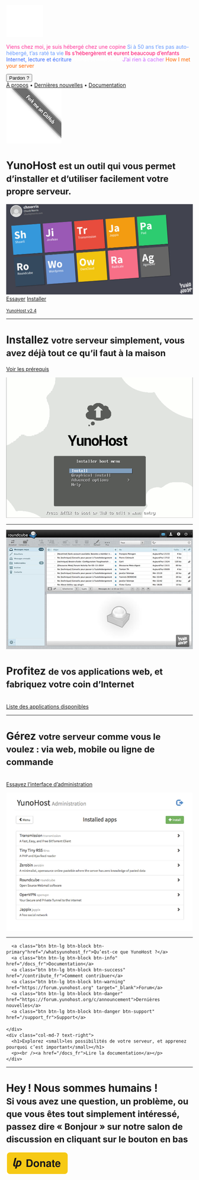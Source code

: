 <div class="teasing-part">                                                                      

  <div class="home-logo">
    <img src="/images/ynh_logo_white.png" width="100"/>
  </div>

  <div class="punchline">
    <p>
      <span class="yolo 1" style="color: #FF3399;">Viens chez moi, je suis hébergé chez une copine</span>
      <span class="yolo 2" style="color: #6699FF;">Si à 50 ans t’es pas auto-hébergé, t’as raté ta vie</span>
      <span class="yolo 3" style="color: #FF0066;">Ils s’hébergèrent et eurent beaucoup d’enfants</span>
      <span class="yolo 4" style="color: #3366FF;">Internet, lecture et écriture</span>
      <span class="yolo 5" style="color: #FFFFFF;">monsieur@michu.fr</span>
      <span class="yolo 6" style="color: #CC66FF;">J’ai rien à cacher</span>
      <span class="yolo 7" style="color: #FF6600;">How I met your server</span>
    </p>
    <button class="btn btn-primary btn-lg btn-block yolobtn">Pardon ?</button>
  </div>

  <div class="main-links hidden-xs">
    <a href="/whatsyunohost_fr">À propos</a> <span class="colored-bar">•</span> 
    <a href="https://forum.yunohost.org/c/announcement" target="_blank">Dernières nouvelles</a> <span class="colored-bar">•</span> 
    <a href="/docs_fr">Documentation</a>
  </div>

</div><!-- teasing-part -->

<div class="boring-part" markdown="1">

  <a href="https://github.com/YunoHost" target="_blank" class="github-ribbon hidden-xs">
    <img src="/images/github_ribbon_grey.png" alt="Fork me on GitHub">
  </a>

  <h1>YunoHost <small>est un outil qui vous permet d’installer et d’utiliser facilement votre propre serveur.</small></h1>

  <div class="home-panel">
    <img src="/images/home_panel.jpg" />
  </div>

  <div class="call-to-action">
    <a class="btn btn-primary btn-lg" href="/try_fr">Essayer</a> 
    <a class="btn btn-success btn-lg" href="/install_fr">Installer</a>
    <p class="text-muted"><small><a href="https://forum.yunohost.org/t/parution-de-yunohost-2-4/1541">YunoHost v2.4</a></small></p>
  </div>

  <hr />

  <div class="row cf">
    <div class="col-md-7">
      <h1>Installez <small>votre serveur simplement, vous avez déjà tout ce qu’il faut à la maison</small></h1>
      <p><a href="/hardware_fr">Voir les prérequis</a></p>
    </div>
    <div class="col-md-4">
      <div class="feature-pic">
        <img src="/images/home_install.png" />
      </div>
    </div>
  </div>

  <hr />

  <div class="row cf">
    <div class="col-md-4">
      <div class="feature-pic">
        <img src="/images/home_enjoy.jpg" />
      </div>
    </div>
    <div class="col-md-7 text-right">
      <h1>Profitez <small>de vos applications web, et fabriquez votre coin d’Internet</small></h1>
      <p><br /><a href="/apps_fr">Liste des applications disponibles</a></p>
    </div>
  </div>

  <hr />

  <div class="row cf">
    <div class="col-md-7">
      <h1>Gérez <small>votre serveur comme vous le voulez : via web, mobile ou ligne de commande</small></h1>
      <p><br /><a href="/try_fr">Essayez l’interface d’administration</a></p>
    </div>
    <div class="col-md-4">
      <div class="feature-pic">
        <img src="/images/home_manage.jpg" />
      </div>
    </div>
  </div>

  <hr />

  <div class="row cf">
    <div class="col-md-4 button-list">

      <a class="btn btn-lg btn-block btn-primary"href="/whatsyunohost_fr">Qu’est-ce que YunoHost ?</a>
      <a class="btn btn-lg btn-block btn-info" href="/docs_fr">Documentation</a>
      <a class="btn btn-lg btn-block btn-success" href="/contribute_fr">Comment contribuer</a>
      <a class="btn btn-lg btn-block btn-warning" href="https://forum.yunohost.org" target="_blank">Forum</a>
      <a class="btn btn-lg btn-block btn-danger" href="https://forum.yunohost.org/c/announcement">Dernières nouvelles</a>
      <a class="btn btn-lg btn-block btn-danger btn-support" href="/support_fr">Support</a>

    </div>
    <div class="col-md-7 text-right">
      <h1>Explorez <small>les possibilités de votre serveur, et apprenez pourquoi c’est important</small></h1>
      <p><br /><a href="/docs_fr">Lire la documentation</a></p>
    </div>
  </div>

  <hr />

  <div class="text-center">
    <h1>Hey ! Nous sommes humains !<br /><small> Si vous avez une question, un problème, ou que vous êtes tout simplement intéressé, passez dire « Bonjour » sur notre salon de discussion en cliquant sur le bouton en bas &nbsp;<span class="glyphicon glyphicon-share-alt"></span> </small></h1>
    <p class="liberapay">
      <a href="https://liberapay.com/YunoHost" target="_blank"><img src="/images/liberapay_logo.svg" alt="Donation button" title="Liberapay" /></a>
    </p>
  </div>

</div><!-- boring-part -->

<script type="text/javascript">
    jQuery('.teasing-part').css({
        marginTop: '0',
        display: 'block'
    });
    jQuery('.boring-part').css({
        marginTop: jQuery(window).height() + 100
    });
    jQuery( window ).resize(function() {
        jQuery('.boring-part').css({
            marginTop: jQuery('.teasing-part').height() + 100
        });
    });
    jQuery('.yolo').hide();
    randomNumber = Math.floor((Math.random()*jQuery('.yolo').length)+1);
    color = jQuery('.yolo.' + randomNumber).css('color');
    jQuery('.yolo.' + randomNumber).fadeIn();
    document.title = jQuery('.yolo.' + randomNumber).text();
    jQuery('.colored-bar').css({
      color: color,
      fontWeight: 'bold',
      padding: '1%'
    });
    jQuery('.yolobtn').css({
      background: color,
      borderColor: color
    }).on('click', function() {
      jQuery('html, body').animate({
        scrollTop: jQuery(window).height() + 80
      }, 500);
    });

</script>

<script type="text/javascript" src="/jappix/javascripts/mini.min.js"></script>
<script type="text/javascript">
    // Jappix mini chat
    jQuery.ajaxSetup({cache: false});
    $(".actions").css('opacity', 0);

    var ADS_ENABLE = 'off';
    var JAPPIX_STATIC = '/jappix/';
    var HOST_BOSH = 'https://im.yunohost.org/http-bind/';
    var ANONYMOUS = 'on';
     JappixMini.launch({
        connection: {
           domain: "anonymous.yunohost.org",
        },
        application: {
           network: {
              autoconnect: false,
           },
           interface: {
              showpane: false,
              animate: false,
           },
           groupchat: {
              open: ['support@conference.yunohost.org']
           }
        },
     });
</script>
